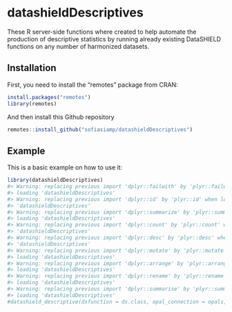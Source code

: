 
<!-- README.md is generated from README.Rmd. Please edit that file -->

# datashieldDescriptives

<!-- badges: start -->
<!-- badges: end -->

These R server-side functions where created to help automate the
production of descriptive statistics by running already existing
DataSHIELD functions on any number of harmonized datasets.

## Installation

First, you need to install the “remotes” package from CRAN:

``` r
install.packages("remotes")
library(remotes)
```

And then install this Github repository

``` r
remotes::install_github("sofiasiamp/datashieldDescriptives")
```

## Example

This is a basic example on how to use it:

``` r
library(datashieldDescriptives)
#> Warning: replacing previous import 'dplyr::failwith' by 'plyr::failwith' when
#> loading 'datashieldDescriptives'
#> Warning: replacing previous import 'dplyr::id' by 'plyr::id' when loading
#> 'datashieldDescriptives'
#> Warning: replacing previous import 'dplyr::summarize' by 'plyr::summarize' when
#> loading 'datashieldDescriptives'
#> Warning: replacing previous import 'dplyr::count' by 'plyr::count' when loading
#> 'datashieldDescriptives'
#> Warning: replacing previous import 'dplyr::desc' by 'plyr::desc' when loading
#> 'datashieldDescriptives'
#> Warning: replacing previous import 'dplyr::mutate' by 'plyr::mutate' when
#> loading 'datashieldDescriptives'
#> Warning: replacing previous import 'dplyr::arrange' by 'plyr::arrange' when
#> loading 'datashieldDescriptives'
#> Warning: replacing previous import 'dplyr::rename' by 'plyr::rename' when
#> loading 'datashieldDescriptives'
#> Warning: replacing previous import 'dplyr::summarise' by 'plyr::summarise' when
#> loading 'datashieldDescriptives'
#datashield_descriptive(dsfunction = ds.class, opal_connection = opals, df = "D")
```
